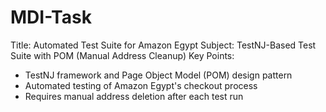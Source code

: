 # MDI-Task
Title: Automated Test Suite for Amazon Egypt
Subject: TestNJ-Based Test Suite with POM (Manual Address Cleanup)
Key Points:
 * TestNJ framework and Page Object Model (POM) design pattern
 * Automated testing of Amazon Egypt's checkout process
 * Requires manual address deletion after each test run
